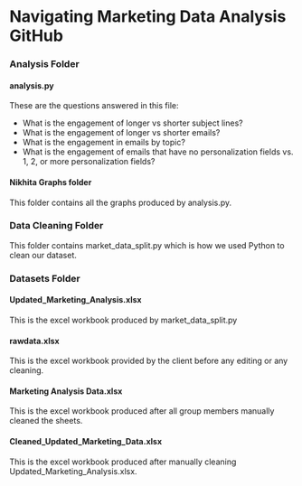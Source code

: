 # Navigating Marketing Data Analysis GitHub

### Analysis Folder
#### analysis.py

These are the questions answered in this file:
- What is the engagement of longer vs shorter subject lines?
- What is the engagement of longer vs shorter emails?
- What is the engagement in emails by topic?
- What is the engagement of emails that have no personalization fields vs. 1, 2, or more personalization fields?

#### Nikhita Graphs folder
This folder contains all the graphs produced by analysis.py.

### Data Cleaning Folder
This folder contains market_data_split.py which is how we used Python to clean our dataset.

### Datasets Folder
#### Updated_Marketing_Analysis.xlsx
This is the excel workbook produced by market_data_split.py


#### rawdata.xlsx
This is the excel workbook provided by the client before any editing or any cleaning.


#### Marketing Analysis Data.xlsx
This is the excel workbook produced after all group members manually cleaned the sheets.


#### Cleaned_Updated_Marketing_Data.xlsx
This is the excel workbook produced after manually cleaning  Updated_Marketing_Analysis.xlsx.
